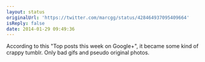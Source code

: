 ```yaml
---
layout: status
originalUrl: 'https://twitter.com/marcgg/status/428464937095409664'
isReply: false
date: 2014-01-29 09:49:36
---
```


According to this "Top posts this week on Google+", it became some kind of crappy tumblr. Only bad gifs and pseudo original photos.
